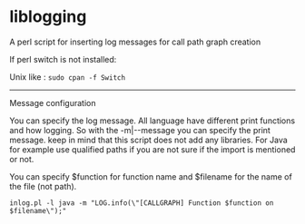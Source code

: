 # liblogging
A perl script for inserting log messages for call path graph creation

If perl switch is not installed:

Unix like : `sudo cpan -f Switch`

------
Message configuration

You can specify the log message. All language have different print functions and
how logging. So with the -m|--message you can specify the print message. keep in
mind that this script does not add any libraries. For Java for example use
qualified paths if you are not sure if the import is mentioned or not.

You can specify $function for function name and $filename for the name of the
file (not path).

```
inlog.pl -l java -m "LOG.info(\"[CALLGRAPH] Function $function on $filename\");"
```
